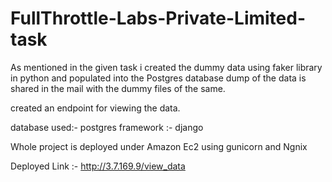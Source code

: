 # FullThrottle-Labs-Private-Limited-task

As mentioned in the given task i created the dummy data using faker library in python and populated into the Postgres database dump of the data is shared in the mail with the dummy files of the same.

created an endpoint for viewing the data.

database used:- postgres
framework :- django



Whole project is deployed under Amazon Ec2 using gunicorn and Ngnix

Deployed Link :- http://3.7.169.9/view_data
